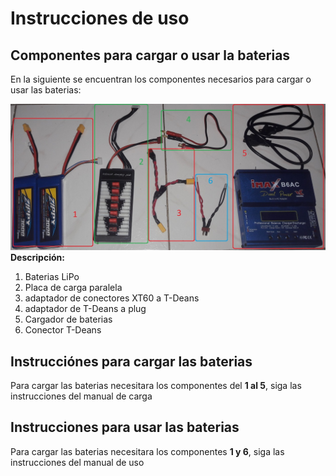 # Instrucciones de uso

## Componentes para cargar o usar la baterias

En la siguiente se encuentran los componentes necesarios para cargar o usar las baterias:

![elementos](https://github.com/cap-repositories/Devices/blob/main/Baterias/Imagenes/Elementos.jpg "elementos para cargar las baterias")
**Descripción:**
1. Baterias LiPo
2. Placa de carga paralela
3. adaptador de conectores XT60 a T-Deans
4. adaptador de T-Deans a plug
5. Cargador de baterias
6. Conector T-Deans

## Instrucciónes para cargar las baterias
Para cargar las baterias necesitara los componentes del **1 al 5**, siga las instrucciones del manual de carga
## Instrucciones para usar las baterias
Para cargar las baterias necesitara los componentes **1 y 6**, siga las instrucciones del manual de uso
